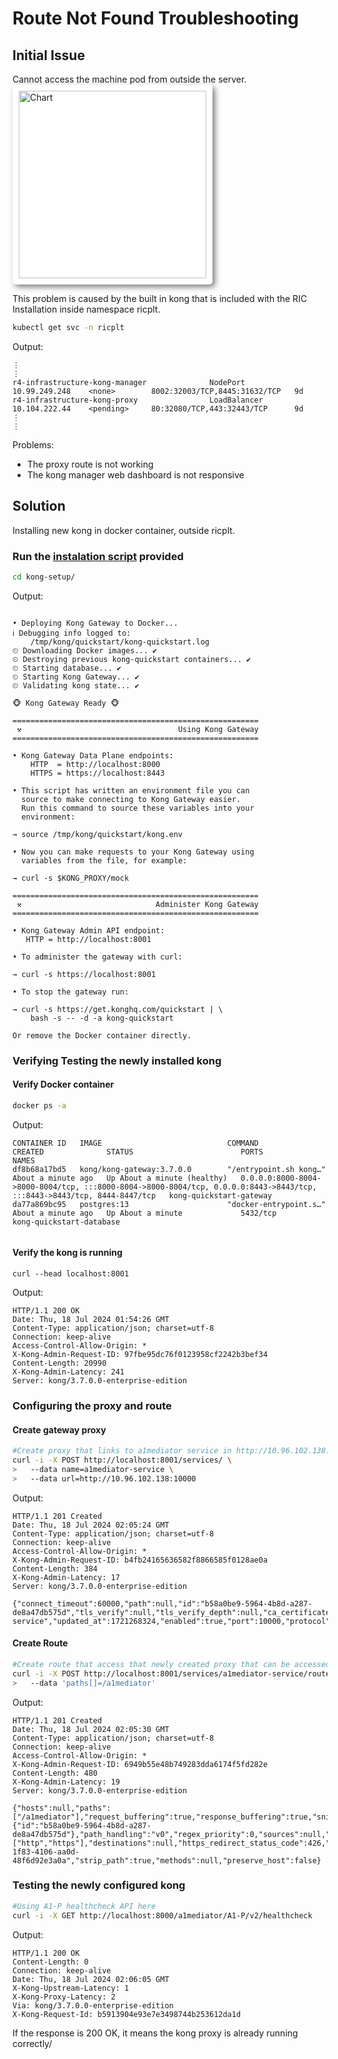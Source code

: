 # Route Not Found Troubleshooting

## Initial Issue
Cannot access the machine pod from outside the server.
 <img src="https://imgur.com/MIpma3p.png" alt="Chart" width="300" style="background-color: white; padding: 10px; border-radius: 5px; box-shadow: 4px 4px 10px rgba(0,0,0,0.5);">
 
 This problem is caused by the built in kong that is included with the RIC Installation inside namespace ricplt.

 ```sh
 kubectl get svc -n ricplt
 ```
 Output:
 ```
 ⋮
 ⋮
 r4-infrastructure-kong-manager              NodePort       10.99.249.248    <none>        8002:32003/TCP,8445:31632/TCP   9d
r4-infrastructure-kong-proxy                LoadBalancer   10.104.222.44    <pending>     80:32080/TCP,443:32443/TCP      9d
⋮
⋮
```
Problems:
- The proxy route is not working
- The kong manager web dashboard is not responsive

## Solution
Installing new kong in docker container, outside ricplt.

### Run the [instalation script](https://docs.konghq.com/gateway/latest/get-started/) provided
```sh
cd kong-setup/
```
Output:
```

• Deploying Kong Gateway to Docker...
ℹ Debugging info logged to:
    /tmp/kong/quickstart/kong-quickstart.log
⏲︎ Downloading Docker images... ✔
⏲︎ Destroying previous kong-quickstart containers... ✔
⏲︎ Starting database... ✔
⏲︎ Starting Kong Gateway... ✔
⏲︎ Validating kong state... ✔

🐵 Kong Gateway Ready 🐵

=======================================================
 ⚒️                                   Using Kong Gateway
=======================================================

• Kong Gateway Data Plane endpoints:
    HTTP  = http://localhost:8000
    HTTPS = https://localhost:8443

• This script has written an environment file you can
  source to make connecting to Kong Gateway easier.
  Run this command to source these variables into your
  environment:

→ source /tmp/kong/quickstart/kong.env

• Now you can make requests to your Kong Gateway using
  variables from the file, for example:

→ curl -s $KONG_PROXY/mock

=======================================================
 ⚒️                              Administer Kong Gateway
=======================================================

• Kong Gateway Admin API endpoint:
   HTTP = http://localhost:8001

• To administer the gateway with curl:

→ curl -s https://localhost:8001

• To stop the gateway run:

→ curl -s https://get.konghq.com/quickstart | \
    bash -s -- -d -a kong-quickstart

Or remove the Docker container directly.
```

### Verifying Testing the newly installed kong
#### Verify Docker container
```sh
docker ps -a
```
Output:
```
CONTAINER ID   IMAGE                            COMMAND                  CREATED              STATUS                        PORTS                                                                                                                     NAMES
df8b68a17bd5   kong/kong-gateway:3.7.0.0        "/entrypoint.sh kong…"   About a minute ago   Up About a minute (healthy)   0.0.0.0:8000-8004->8000-8004/tcp, :::8000-8004->8000-8004/tcp, 0.0.0.0:8443->8443/tcp, :::8443->8443/tcp, 8444-8447/tcp   kong-quickstart-gateway
da77a869bc95   postgres:13                      "docker-entrypoint.s…"   About a minute ago   Up About a minute             5432/tcp                                                                                                                  kong-quickstart-database


```
#### Verify the kong is running
```
curl --head localhost:8001
```
Output:
```
HTTP/1.1 200 OK
Date: Thu, 18 Jul 2024 01:54:26 GMT
Content-Type: application/json; charset=utf-8
Connection: keep-alive
Access-Control-Allow-Origin: *
X-Kong-Admin-Request-ID: 97fbe95dc76f0123958cf2242b3bef34
Content-Length: 20990
X-Kong-Admin-Latency: 241
Server: kong/3.7.0.0-enterprise-edition
```

### Configuring the proxy and route

#### Create gateway proxy
```sh
#Create proxy that links to a1mediator service in http://10.96.102.138:10000
curl -i -X POST http://localhost:8001/services/ \
>   --data name=a1mediator-service \
>   --data url=http://10.96.102.138:10000
```
Output:
```
HTTP/1.1 201 Created
Date: Thu, 18 Jul 2024 02:05:24 GMT
Content-Type: application/json; charset=utf-8
Connection: keep-alive
Access-Control-Allow-Origin: *
X-Kong-Admin-Request-ID: b4fb24165636582f8866585f0128ae0a
Content-Length: 384
X-Kong-Admin-Latency: 17
Server: kong/3.7.0.0-enterprise-edition

{"connect_timeout":60000,"path":null,"id":"b58a0be9-5964-4b8d-a287-de8a47db575d","tls_verify":null,"tls_verify_depth":null,"ca_certificates":null,"created_at":1721268324,"name":"a1mediator-service","updated_at":1721268324,"enabled":true,"port":10000,"protocol":"http","client_certificate":null,"retries":5,"host":"10.96.102.138","tags":null,"write_timeout":60000,"read_timeout":60000}
```

#### Create Route
```sh
#Create route that access that newly created proxy that can be accessed from localhost:8000/a1mediator
curl -i -X POST http://localhost:8001/services/a1mediator-service/routes \
>   --data 'paths[]=/a1mediator'
```
Output:
```
HTTP/1.1 201 Created
Date: Thu, 18 Jul 2024 02:05:30 GMT
Content-Type: application/json; charset=utf-8
Connection: keep-alive
Access-Control-Allow-Origin: *
X-Kong-Admin-Request-ID: 6949b55e48b749283dda6174f5fd282e
Content-Length: 480
X-Kong-Admin-Latency: 19
Server: kong/3.7.0.0-enterprise-edition

{"hosts":null,"paths":["/a1mediator"],"request_buffering":true,"response_buffering":true,"snis":null,"tags":null,"created_at":1721268330,"name":null,"updated_at":1721268330,"service":{"id":"b58a0be9-5964-4b8d-a287-de8a47db575d"},"path_handling":"v0","regex_priority":0,"sources":null,"headers":null,"protocols":["http","https"],"destinations":null,"https_redirect_status_code":426,"id":"3af97add-1f83-4106-aa0d-48f6d92e3a0a","strip_path":true,"methods":null,"preserve_host":false}
```

### Testing the newly configured kong
```sh
#Using A1-P healthcheck API here
curl -i -X GET http://localhost:8000/a1mediator/A1-P/v2/healthcheck
```
Output:
```
HTTP/1.1 200 OK
Content-Length: 0
Connection: keep-alive
Date: Thu, 18 Jul 2024 02:06:05 GMT
X-Kong-Upstream-Latency: 1
X-Kong-Proxy-Latency: 2
Via: kong/3.7.0.0-enterprise-edition
X-Kong-Request-Id: b5913904e93e7e3498744b253612da1d
```
If the response is 200 OK, it means the kong proxy is already running correctly/